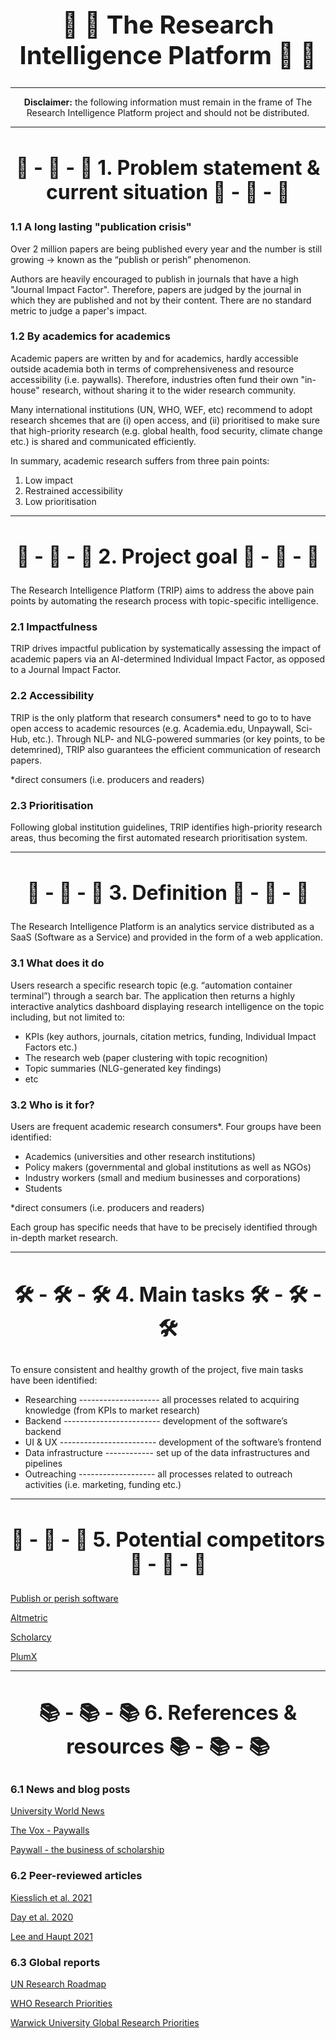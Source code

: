 <h1 align = "center" style="font-size:40px">🧠 🤖 The Research Intelligence Platform 🧠 🤖</h1>


--------------------------------------------------------------------------------------------------------------------------------------

<p align = "center" style = "font-size:14px"><b>Disclaimer:</b> the following information must remain in the frame of The Research Intelligence Platform project and should not be distributed.</p> 

--------------------------------------------------------------------------------------------------------------------------------------


<h2 align = "center" style="font-size:32px"> 💢 - 💢 - 💢 1. Problem statement & current situation 💢 - 💢 - 💢 </h2>

### 1.1 A long lasting "publication crisis"

Over 2 million papers are being published every year and the number is still growing → known as the “publish or perish” phenomenon.

Authors are heavily encouraged to publish in journals that have a high "Journal Impact Factor". Therefore, papers are judged by the journal in which they are published and not by their content. There are no standard metric to judge a paper's impact.

### 1.2 By academics for academics

Academic papers are written by and for academics, hardly accessible outside academia both in terms of comprehensiveness and resource accessibility (i.e. paywalls).
Therefore, industries often fund their own "in-house" research, without sharing it to the wider research community.

Many international institutions (UN, WHO, WEF, etc) recommend to adopt research shcemes that are (i) open access, and (ii) prioritised to make sure that high-priority research (e.g. global health, food security, climate change etc.) is shared and communicated efficiently.

In summary, academic research suffers from three pain points:

1. Low impact
2. Restrained accessibility
3. Low prioritisation

--------------------------------------------------------------------------------------------------------------------------------------

<h2 align = "center" style="font-size:32px"> 🎯 - 🎯 - 🎯 2. Project goal 🎯 - 🎯 - 🎯 </h2> 

The Research Intelligence Platform (TRIP) aims to address the above pain points by automating the research process with topic-specific intelligence. 

### 2.1 Impactfulness

TRIP drives impactful publication by systematically assessing the impact of academic papers via an AI-determined Individual Impact Factor, as opposed to a Journal Impact Factor.

### 2.2 Accessibility

TRIP is the only platform that research consumers* need to go to to have open access to academic resources (e.g. Academia.edu, Unpaywall, Sci-Hub, etc.).
Through NLP- and NLG-powered summaries (or key points, to be detemrined), TRIP also guarantees the efficient communication of research papers.

*direct consumers (i.e. producers and readers)

### 2.3  Prioritisation

Following global institution guidelines, TRIP identifies high-priority research areas, thus becoming the first automated research prioritisation system. 

--------------------------------------------------------------------------------------------------------------------------------------

<h2 align = "center" style="font-size:32px"> 💎 - 💎 - 💎 3. Definition 💎 - 💎 - 💎 </h2>

The Research Intelligence Platform is an analytics service distributed as a SaaS (Software as a Service) and provided in the form of a web application.

### 3.1 What does it do

Users research a specific research topic (e.g. “automation container terminal”) through a search bar. The application then returns a highly interactive analytics dashboard displaying research intelligence on the topic including, but not limited to: 

* KPIs (key authors, journals, citation metrics, funding, Individual Impact Factors etc.)
* The research web (paper clustering with topic recognition)
* Topic summaries (NLG-generated key findings)
* etc

### 3.2 Who is it for?

Users are frequent academic research consumers*. Four groups have been identified:

* Academics (universities and other research institutions)
* Policy makers (governmental and global institutions as well as NGOs)
* Industry workers (small and medium businesses and corporations)
* Students

*direct consumers (i.e. producers and readers)

Each group has specific needs that have to be precisely identified through in-depth market research.

--------------------------------------------------------------------------------------------------------------------------------------

<h2 align = "center" style="font-size:32px"> 🛠️ - 🛠️ - 🛠️ 4. Main tasks 🛠️ - 🛠️ - 🛠️ </h2>

To ensure consistent and healthy growth of the project, five main tasks have been identified:

* Researching -------------------- all processes related to acquiring knowledge (from KPIs to market research)
* Backend ------------------------ development of the software’s backend 
* UI & UX ------------------------ development of the software’s frontend
* Data infrastructure ------------ set up of the data infrastructures and pipelines
* Outreaching ------------------- all processes related to outreach activities (i.e. marketing, funding etc.)

--------------------------------------------------------------------------------------------------------------------------------------

<h2 align = "center" style="font-size:32px"> 🎲 - 🎲 - 🎲 5. Potential competitors 🎲 - 🎲 - 🎲 </h2>

[Publish or perish software](https://harzing.com/resources/publish-or-perish)

[Altmetric](https://www.altmetric.com/)

[Scholarcy](https://www.scholarcy.com/)

[PlumX](https://plumanalytics.com/learn/about-metrics/)

--------------------------------------------------------------------------------------------------------------------------------------

<h2 align = "center" style="font-size:32px"> 📚 - 📚 - 📚 6. References & resources 📚 - 📚 - 📚 </h2>

### 6.1 News and blog posts

[University World News](https://www.universityworldnews.com/post.php?story=20180905095203579)

[The Vox - Paywalls](https://www.vox.com/the-highlight/2019/6/3/18271538/open-access-elsevier-california-sci-hub-academic-paywalls)

[Paywall - the business of scholarship](https://www.youtube.com/watch?v=HM_nWsdbNvQ)

### 6.2 Peer-reviewed articles

[Kiesslich et al. 2021](https://link.springer.com/article/10.1007/s11192-020-03812-y)

[Day et al. 2020](https://link.springer.com/article/10.1186/s40900-020-0182-y)

[Lee and Haupt 2021](https://link.springer.com/article/10.1007/s10734-020-00589-0)

### 6.3 Global reports

[UN Research Roadmap](https://www.un.org/en/coronavirus/communication-resources/un-research-roadmap-covid-19-recovery)

[WHO Research Priorities](https://apps.who.int/iris/bitstream/handle/10665/334408/9789240009622-eng.pdf?sequence=1&isAllowed=y)

[Warwick University Global Research Priorities](https://warwick.ac.uk/fac/arts/schoolforcross-facultystudies/gsd/engagement/grp/)



